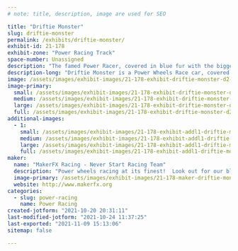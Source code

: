 ```yaml
---
# note: title, description, image are used for SEO

title: "Driftie Monster"
slug: driftie-monster
permalink: /exhibits/driftie-monster/
exhibit-id: 21-178
exhibit-zone: "Power Racing Track"
space-number: Unassigned
description: "The famed Power Racer, covered in blue fur with the biggest googly eyes available that day!"
description-long: "Driftie Monster is a Power Wheels Race car, covered in blue fur, with the biggest googly eyes we could get, look out for this machine to eat the competition!"
image: /assets/images/exhibit-images/21-178-exhibit-driftie-monster-d2-large.jpg
image-primary: 
  small: /assets/images/exhibit-images/21-178-exhibit-driftie-monster-d2-small.jpg
  medium: /assets/images/exhibit-images/21-178-exhibit-driftie-monster-d2-medium.jpg
  large: /assets/images/exhibit-images/21-178-exhibit-driftie-monster-d2-large.jpg
  full: /assets/images/exhibit-images/21-178-exhibit-driftie-monster-d2-full.jpg
additional-images: 
  - 1:
    small: /assets/images/exhibit-images/21-178-exhibit-addl1-driftie-monster-driftie-small.jpg
    medium: /assets/images/exhibit-images/21-178-exhibit-addl1-driftie-monster-driftie-medium.jpg
    large: /assets/images/exhibit-images/21-178-exhibit-addl1-driftie-monster-driftie-large.jpg
    full: /assets/images/exhibit-images/21-178-exhibit-addl1-driftie-monster-driftie-full.jpg
maker: 
  name: "MakerFX Racing - Never Start Racing Team"
  description: "Power wheels racing at its finest!  Look out for our blue furry creation tearing up the track!"
  image-primary: /assets/images/exhibit-images/21-178-maker-driftie-monster-makerfx-logo-hex-medium.png
  website: http://www.makerfx.org
categories: 
  - slug: power-racing
    name: Power Racing
created-jotform: "2021-10-20 20:31:11"
last-modified-jotform: "2021-10-24 11:37:25"
last-exported: "2021-11-09 15:13:06"
sitemap: false

---
```

